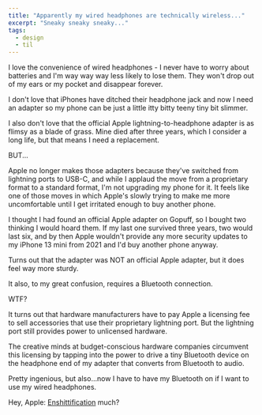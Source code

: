 ```yaml
---
title: "Apparently my wired headphones are technically wireless..."
excerpt: "Sneaky sneaky sneaky..."
tags:
  - design
  - til
---
```


I love the convenience of wired headphones - I never have to worry about batteries and I'm way way way less likely to lose them. They won't drop out of my ears or my pocket and disappear forever.

I don't love that iPhones have ditched their headphone jack and now I need an adapter so my phone can be just a little itty bitty teeny tiny bit slimmer.

I also don't love that the official Apple lightning-to-headphone adapter is as flimsy as a blade of grass. Mine died after three years, which I consider a long life, but that means I need a replacement.

BUT...

Apple no longer makes those adapters because they've switched from lightning ports to USB-C, and while I applaud the move from a proprietary format to a standard format, I'm not upgrading my phone for it. It feels like one of those moves in which Apple's slowly trying to make me more uncomfortable until I get irritated enough to buy another phone.

I thought I had found an official Apple adapter on Gopuff, so I bought two thinking I would hoard them. If my last one survived three years, two would last six, and by then Apple wouldn't provide any more security updates to my iPhone 13 mini from 2021 and I'd buy another phone anyway.

Turns out that the adapter was NOT an official Apple adapter, but it does feel way more sturdy.

It also, to my great confusion, requires a Bluetooth connection.

WTF?

It turns out that hardware manufacturers have to pay Apple a licensing fee to sell accessories that use their proprietary lightning port. But the lightning port still provides power to unlicensed hardware.

The creative minds at budget-conscious hardware companies circumvent this licensing by tapping into the power to drive a tiny Bluetooth device on the headphone end of my adapter that converts from Bluetooth to audio.

Pretty ingenious, but also...now I have to have my Bluetooth on if I want to use my wired headphones.

Hey, Apple: [Enshittification](https://en.wikipedia.org/wiki/Enshittification) much?
